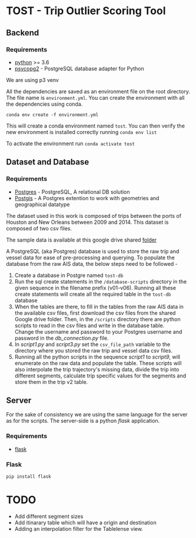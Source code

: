 # TOST - Trip Outlier Scoring Tool

## Backend
### Requirements

- [python](https://www.python.org/) >= 3.6
- [psycopg2](https://github.com/psycopg/psycopg2) - PostgreSQL database adapter for Python

We are using p3 venv

All the dependencies are saved as an environment file on the root directory. The file name is `environment.yml`. You can create the environment with all the dependencies using conda.
```
conda env create -f environment.yml
```
This will create a conda environment named `tost`. You can then verify the new environment is installed correctly running  `conda env list`

To activate the environment run `conda activate tost`

## Dataset and Database
### Requirements
- [Postgres](https://www.postgresql.org/) - PostgreSQL, A relational DB solution
- [Postgis](https://postgis.net/) - A Postgres extention to work with geometries and geographical datatype

The dataset used in this work is composed of trips between the ports of Houston and New Orleans between 2009 and 2014. This dataset is composed of two csv files.

The sample data is available at this google drive shared [folder](https://drive.google.com/drive/folders/1B7WlfLfyh9IBGbic61i9bDycJSFasKiA?usp=sharing)

A PostgreSQL (aka Postgres) database is used to store the raw trip and vessel data for ease of pre-processing and querying. To populate the database from the raw AIS data, the below steps need to be followed - 
  
  1. Create a database in Postgre named `tost-db`
  2. Run the sql create statements in the `/database-scripts` directory in the given sequence in the filename prefix (v01-v06). Running all these create statements will create all the required table in the `tost-db` database
  3. When the tables are there, to fill in the tables from the raw AIS data in the available csv files, first download the csv files from the shared Google drive folder. Then, in the `/scripts` directory there are python scripts to read in the csv files and write in the database table. <br>
  Change the username and password to your Postgres username and password in the _db_connection.py_ file. 
  4. In _script1.py_ and _script3.py_ set the `csv_file_path` variable to the directory where you stored the raw trip and vessel data csv files.
  5. Running all the python scripts in the sequence _script1_ to _script9_, will enumerate on the raw data and populate the table. These scripts will also interpolate the trip trajectory's missing data, divide the trip into different segments, calculate trip specific values for the segments and store them in the trip v2 table.  
 




## Server

For the sake of consistency we are using the same language for the server as for the scripts. The server-side is a python _flask_ application.

### Requirements

- [flask](https://palletsprojects.com/p/flask/)

### Flask

```
pip install flask
```

# TODO

* Add different segment sizes
* Add itinarary table which will have a origin and destination
* Adding an interpolation filter for the Tablelense view.
